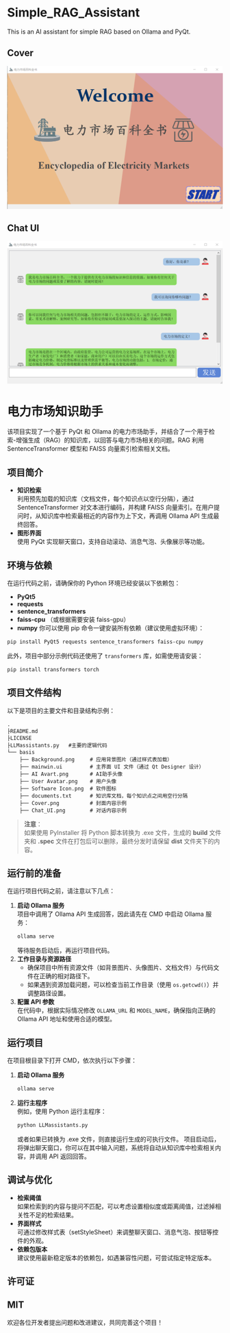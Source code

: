 # Simple_RAG_Assistant
This is an AI assistant for simple RAG based on Ollama and PyQt. 
## Cover
![Cover](./basis/Cover.png)
## Chat UI
![Chat UI](./basis/Chat_UI.png)
# 电力市场知识助手
该项目实现了一个基于 PyQt 和 Ollama 的电力市场助手，并结合了一个用于检索-增强生成（RAG）的知识库，以回答与电力市场相关的问题。RAG 利用 SentenceTransformer 模型和 FAISS 向量索引检索相关文档。
## 项目简介
- **知识检索**  
  利用预先加载的知识库（文档文件，每个知识点以空行分隔），通过 SentenceTransformer 对文本进行编码，并构建 FAISS 向量索引。在用户提问时，从知识库中检索最相近的内容作为上下文，再调用 Ollama API 生成最终回答。
- **图形界面**  
  使用 PyQt 实现聊天窗口，支持自动滚动、消息气泡、头像展示等功能。
## 环境与依赖
在运行代码之前，请确保你的 Python 环境已经安装以下依赖包：
- **PyQt5**
- **requests**
- **sentence_transformers**
- **faiss-cpu** （或根据需要安装 faiss-gpu）
- **numpy**
你可以使用 pip 命令一键安装所有依赖（建议使用虚拟环境）：
```bash
pip install PyQt5 requests sentence_transformers faiss-cpu numpy
```
此外，项目中部分示例代码还使用了 `transformers` 库，如需使用请安装：
```bash
pip install transformers torch
```
## 项目文件结构
以下是项目的主要文件和目录结构示例：
```
.
├README.md
├LICENSE
├LLMassistants.py   #主要的逻辑代码
└── basis
    ├── Background.png     # 应用背景图片（通过样式表加载）
    ├── mainwin.ui         # 主界面 UI 文件（通过 Qt Designer 设计）
    ├── AI Avart.png       # AI助手头像
    ├── User Avatar.png    # 用户头像
    ├── Software Icon.png  # 软件图标
    ├── documents.txt      # 知识库文档，每个知识点之间用空行分隔
    ├── Cover.png          # 封面内容示例
    ├── Chat_UI.png        # 对话内容示例
```

> **注意**：  
> 如果使用 PyInstaller 将 Python 脚本转换为 .exe 文件，生成的 **build** 文件夹和 **.spec** 文件在打包后可以删除，最终分发时请保留 **dist** 文件夹下的内容。

## 运行前的准备
在运行项目代码之前，请注意以下几点：
1. **启动 Ollama 服务**  
   项目中调用了 Ollama API 生成回答，因此请先在 CMD 中启动 Ollama 服务：
   ```bash
   ollama serve
   ```
   等待服务启动后，再运行项目代码。
2. **工作目录与资源路径**  
   - 确保项目中所有资源文件（如背景图片、头像图片、文档文件）与代码文件在正确的相对路径下。  
   - 如果遇到资源加载问题，可以检查当前工作目录（使用 `os.getcwd()`）并调整路径设置。
3. **配置 API 参数**  
   在代码中，根据实际情况修改 `OLLAMA_URL` 和 `MODEL_NAME`，确保指向正确的 Ollama API 地址和使用合适的模型。
## 运行项目
在项目根目录下打开 CMD，依次执行以下步骤：
1. **启动 Ollama 服务**  
   ```bash
   ollama serve
   ```
2. **运行主程序**  
   例如，使用 Python 运行主程序：
   ```bash
   python LLMassistants.py
   ```
   或者如果已转换为 .exe 文件，则直接运行生成的可执行文件。
项目启动后，将弹出聊天窗口，你可以在其中输入问题，系统将自动从知识库中检索相关内容，并调用 API 返回回答。
## 调试与优化
- **检索阈值**  
  如果检索到的内容与提问不匹配，可以考虑设置相似度或距离阈值，过滤掉相关性不足的检索结果。
- **界面样式**  
  可通过修改样式表（setStyleSheet）来调整聊天窗口、消息气泡、按钮等控件的外观。
- **依赖包版本**  
  建议使用最新稳定版本的依赖包，如遇兼容性问题，可尝试指定特定版本。
## 许可证
MIT
---
欢迎各位开发者提出问题和改进建议，共同完善这个项目！
